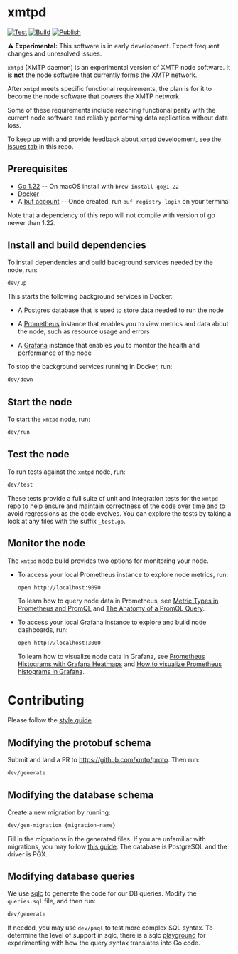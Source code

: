 # xmtpd

[![Test](https://github.com/xmtp/xmtpd/actions/workflows/test.yml/badge.svg)](https://github.com/xmtp/xmtpd/actions/workflows/test.yml)
[![Build](https://github.com/xmtp/xmtpd/actions/workflows/build.yml/badge.svg)](https://github.com/xmtp/xmtpd/actions/workflows/build.yml)
[![Publish](https://github.com/xmtp/xmtpd/actions/workflows/publish-node.yml/badge.svg)](https://github.com/xmtp/xmtpd/actions/workflows/publish-node.yml)

**⚠️ Experimental:** This software is in early development. Expect frequent changes and unresolved issues.

`xmtpd` (XMTP daemon) is an experimental version of XMTP node software. It is **not** the node software that currently forms the XMTP network.

After `xmtpd` meets specific functional requirements, the plan is for it to become the node software that powers the XMTP network.

Some of these requirements include reaching functional parity with the current node software and reliably performing data replication without data loss.

To keep up with and provide feedback about `xmtpd` development, see the [Issues tab](https://github.com/xmtp/xmtpd/issues) in this repo.

## Prerequisites

- [Go 1.22](https://go.dev/doc/install) -- On macOS install with `brew install go@1.22`
- [Docker](https://www.docker.com/get-started/)
- A [buf account](https://buf.build) -- Once created, run `buf registry login` on your terminal

Note that a dependency of this repo will not compile with version of go newer than 1.22.

## Install and build dependencies

To install dependencies and build background services needed by the node, run:

```sh
dev/up
```

This starts the following background services in Docker:

- A [Postgres](https://www.postgresql.org/) database that is used to store data needed to run the node

- A [Prometheus](https://prometheus.io/) instance that enables you to view metrics and data about the node, such as resource usage and errors

- A [Grafana](https://grafana.com/) instance that enables you to monitor the health and performance of the node

To stop the background services running in Docker, run:

```sh
dev/down
```

## Start the node

To start the `xmtpd` node, run:

```sh
dev/run
```

## Test the node

To run tests against the `xmtpd` node, run:

```sh
dev/test
```

These tests provide a full suite of unit and integration tests for the `xmtpd` repo to help ensure and maintain correctness of the code over time and to avoid regressions as the code evolves. You can explore the tests by taking a look at any files with the suffix `_test.go`.

## Monitor the node

The `xmtpd` node build provides two options for monitoring your node.

- To access your local Prometheus instance to explore node metrics, run:

  ```sh
  open http://localhost:9090
  ```

  To learn how to query node data in Prometheus, see [Metric Types in Prometheus and PromQL](https://promlabs.com/blog/2020/09/25/metric-types-in-prometheus-and-promql) and [The Anatomy of a PromQL Query](https://promlabs.com/blog/2020/06/18/the-anatomy-of-a-promql-query/).

- To access your local Grafana instance to explore and build node dashboards, run:

  ```sh
  open http://localhost:3000
  ```

  To learn how to visualize node data in Grafana, see [Prometheus Histograms with Grafana Heatmaps](https://towardsdatascience.com/prometheus-histograms-with-grafana-heatmaps-d556c28612c7) and [How to visualize Prometheus histograms in Grafana](https://grafana.com/blog/2020/06/23/how-to-visualize-prometheus-histograms-in-grafana/).

# Contributing

Please follow the [style guide](https://google.github.io/styleguide/go/decisions).

## Modifying the protobuf schema

Submit and land a PR to https://github.com/xmtp/proto. Then run:

```sh
dev/generate
```

## Modifying the database schema

Create a new migration by running:

```sh
dev/gen-migration {migration-name}
```

Fill in the migrations in the generated files. If you are unfamiliar with migrations, you may follow [this guide](https://github.com/golang-migrate/migrate/blob/master/MIGRATIONS.md). The database is PostgreSQL and the driver is PGX.

## Modifying database queries

We use [sqlc](https://docs.sqlc.dev/en/latest/index.html) to generate the code for our DB queries. Modify the `queries.sql` file, and then run:

```sh
dev/generate
```

If needed, you may use `dev/psql` to test more complex SQL syntax. To determine the level of support in sqlc, there is a sqlc [playground](https://play.sqlc.dev/p/f6eebe941750560934cefa943c77f63497debc828c487e8d1771fb6d83773246) for experimenting with how the query syntax translates into Go code.
